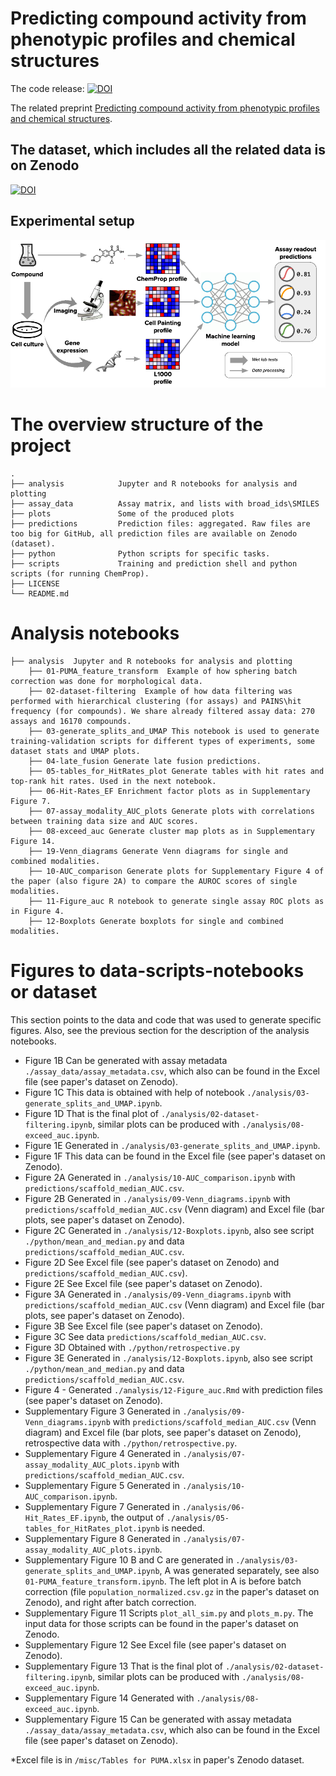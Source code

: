 # Predicting compound activity from phenotypic profiles and chemical structures

The code release: [![DOI](https://zenodo.org/badge/DOI/10.5281/zenodo.7742610.svg)](https://doi.org/10.5281/zenodo.7742610)


The related preprint [Predicting compound activity from phenotypic profiles and chemical structures](https://www.biorxiv.org/content/10.1101/2020.12.15.422887). 

## The dataset, which includes all the related data is on Zenodo

[![DOI](https://zenodo.org/badge/DOI/10.5281/zenodo.7729583.svg)](https://doi.org/10.5281/zenodo.7729583)

## Experimental setup

![Scheme of the project](PUMA.png)


# The overview structure of the project

    .
    ├── analysis            Jupyter and R notebooks for analysis and plotting
    ├── assay_data          Assay matrix, and lists with broad_ids\SMILES
    ├── plots               Some of the produced plots
    ├── predictions         Prediction files: aggregated. Raw files are too big for GitHub, all prediction files are available on Zenodo (dataset).
    ├── python              Python scripts for specific tasks.
    ├── scripts             Training and prediction shell and python scripts (for running ChemProp).
    ├── LICENSE
    └── README.md


 # Analysis notebooks

    ├── analysis  Jupyter and R notebooks for analysis and plotting
        ├── 01-PUMA_feature_transform  Example of how sphering batch correction was done for morphological data.
        ├── 02-dataset-filtering  Example of how data filtering was performed with hierarchical clustering (for assays) and PAINS\hit frequency (for compounds). We share already filtered assay data: 270 assays and 16170 compounds. 
        ├── 03-generate_splits_and_UMAP This notebook is used to generate training-validation scripts for different types of experiments, some dataset stats and UMAP plots.
        ├── 04-late_fusion Generate late fusion predictions.
        ├── 05-tables_for_HitRates_plot Generate tables with hit rates and top-rank hit rates. Used in the next notebook.
        ├── 06-Hit-Rates_EF Enrichment factor plots as in Supplementary Figure 7.
        ├── 07-assay_modality_AUC_plots Generate plots with correlations between training data size and AUC scores. 
        ├── 08-exceed_auc Generate cluster map plots as in Supplementary Figure 14.
        ├── 19-Venn_diagrams Generate Venn diagrams for single and combined modalities. 
        ├── 10-AUC_comparison Generate plots for Supplementary Figure 4 of the paper (also figure 2A) to compare the AUROC scores of single modalities. 
        ├── 11-Figure_auc R notebook to generate single assay ROC plots as in Figure 4. 
        ├── 12-Boxplots Generate boxplots for single and combined modalities. 


 # Figures to data-scripts-notebooks or dataset
 This section points to the data and code that was used to generate specific figures. Also, see the previous section for the description of the analysis notebooks.
- Figure 1B Can be generated with assay metadata `./assay_data/assay_metadata.csv`, which also can be found in the Excel file (see paper's dataset on Zenodo).
- Figure 1C This data is obtained with help of notebook `./analysis/03-generate_splits_and_UMAP.ipynb`.
- Figure 1D That is the final plot of `./analysis/02-dataset-filtering.ipynb`, similar plots can be produced with `./analysis/08-exceed_auc.ipynb`.
- Figure 1E Generated in `./analysis/03-generate_splits_and_UMAP.ipynb`.
- Figure 1F This data can be found in the Excel file (see paper's dataset on Zenodo).
- Figure 2A Generated in `./analysis/10-AUC_comparison.ipynb` with `predictions/scaffold_median_AUC.csv`.
- Figure 2B Generated in `./analysis/09-Venn_diagrams.ipynb` with `predictions/scaffold_median_AUC.csv` (Venn diagram) and Excel file (bar plots, see paper's dataset on Zenodo).
- Figure 2C Generated in `./analysis/12-Boxplots.ipynb`, also see script `./python/mean_and_median.py` and data `predictions/scaffold_median_AUC.csv`.
- Figure 2D See Excel file (see paper's dataset on Zenodo) and `predictions/scaffold_median_AUC.csv`). 
- Figure 2E See Excel file (see paper's dataset on Zenodo).    
- Figure 3A Generated in `./analysis/09-Venn_diagrams.ipynb` with `predictions/scaffold_median_AUC.csv` (Venn diagram) and Excel file (bar plots, see paper's dataset on Zenodo).
- Figure 3B See Excel file (see paper's dataset on Zenodo).
- Figure 3C See data `predictions/scaffold_median_AUC.csv`.
- Figure 3D Obtained with `./python/retrospective.py`
- Figure 3E Generated in `./analysis/12-Boxplots.ipynb`, also see script `./python/mean_and_median.py` and data `predictions/scaffold_median_AUC.csv`.
- Figure 4 - Generated `./analysis/12-Figure_auc.Rmd` with prediction files (see paper's dataset on Zenodo).
- Supplementary Figure 3 Generated in `./analysis/09-Venn_diagrams.ipynb` with `predictions/scaffold_median_AUC.csv` (Venn diagram) and Excel file (bar plots, see paper's dataset on Zenodo), retrospective data with `./python/retrospective.py`.
- Supplementary Figure 4 Generated in `./analysis/07-assay_modality_AUC_plots.ipynb` with `predictions/scaffold_median_AUC.csv`.
- Supplementary Figure 5 Generated in `./analysis/10-AUC_comparison.ipynb`.
- Supplementary Figure 7 Generated in `./analysis/06-Hit_Rates_EF.ipynb`, the output of `./analysis/05-tables_for_HitRates_plot.ipynb` is needed.
- Supplementary Figure 8 Generated in `./analysis/07-assay_modality_AUC_plots.ipynb`.
- Supplementary Figure 10 B and C are generated in `./analysis/03-generate_splits_and_UMAP.ipynb`, A was generated separately, see also `01-PUMA_feature_transform.ipynb`. The left plot in A is before batch correction (file `population_normalized.csv.gz` in the paper's dataset on Zenodo), and right after batch correction.
- Supplementary Figure 11 Scripts `plot_all_sim.py` and `plots_m.py`. The input data for those scripts can be found in the paper's dataset on Zenodo.
- Supplementary Figure 12 See Excel file (see paper's dataset on Zenodo).
- Supplementary Figure 13 That is the final plot of `./analysis/02-dataset-filtering.ipynb`, similar plots can be produced with `./analysis/08-exceed_auc.ipynb`.
- Supplementary Figure 14 Generated with `./analysis/08-exceed_auc.ipynb`.
- Supplementary Figure 15 Can be generated with assay metadata `./assay_data/assay_metadata.csv`, which also can be found in the Excel file (see paper's dataset on Zenodo).

*Excel file is in `/misc/Tables for PUMA.xlsx` in paper's Zenodo dataset. 
